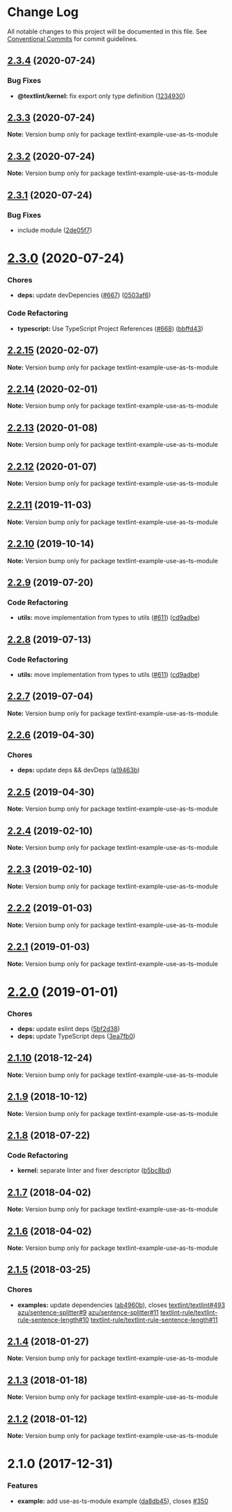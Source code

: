 # Change Log

All notable changes to this project will be documented in this file.
See [Conventional Commits](https://conventionalcommits.org) for commit guidelines.

<a name="2.3.4"></a>
## [2.3.4](https://github.com/textlint/textlint/compare/textlint-example-use-as-ts-module@2.3.3...textlint-example-use-as-ts-module@2.3.4) (2020-07-24)


### Bug Fixes

* **@textlint/kernel:** fix export only type definition ([1234930](https://github.com/textlint/textlint/commit/1234930))





<a name="2.3.3"></a>
## [2.3.3](https://github.com/textlint/textlint/compare/textlint-example-use-as-ts-module@2.3.2...textlint-example-use-as-ts-module@2.3.3) (2020-07-24)

**Note:** Version bump only for package textlint-example-use-as-ts-module





<a name="2.3.2"></a>
## [2.3.2](https://github.com/textlint/textlint/compare/textlint-example-use-as-ts-module@2.3.1...textlint-example-use-as-ts-module@2.3.2) (2020-07-24)

**Note:** Version bump only for package textlint-example-use-as-ts-module





<a name="2.3.1"></a>
## [2.3.1](https://github.com/textlint/textlint/compare/textlint-example-use-as-ts-module@2.3.0...textlint-example-use-as-ts-module@2.3.1) (2020-07-24)


### Bug Fixes

* include module ([2de05f7](https://github.com/textlint/textlint/commit/2de05f7))





<a name="2.3.0"></a>
# [2.3.0](https://github.com/textlint/textlint/compare/textlint-example-use-as-ts-module@2.2.15...textlint-example-use-as-ts-module@2.3.0) (2020-07-24)


### Chores

* **deps:** update devDepencies ([#667](https://github.com/textlint/textlint/issues/667)) ([0503af6](https://github.com/textlint/textlint/commit/0503af6))


### Code Refactoring

* **typescript:** Use TypeScript Project References ([#668](https://github.com/textlint/textlint/issues/668)) ([bbffd43](https://github.com/textlint/textlint/commit/bbffd43))





<a name="2.2.15"></a>
## [2.2.15](https://github.com/textlint/textlint/compare/textlint-example-use-as-ts-module@2.2.14...textlint-example-use-as-ts-module@2.2.15) (2020-02-07)

**Note:** Version bump only for package textlint-example-use-as-ts-module





<a name="2.2.14"></a>
## [2.2.14](https://github.com/textlint/textlint/compare/textlint-example-use-as-ts-module@2.2.13...textlint-example-use-as-ts-module@2.2.14) (2020-02-01)

**Note:** Version bump only for package textlint-example-use-as-ts-module





<a name="2.2.13"></a>
## [2.2.13](https://github.com/textlint/textlint/compare/textlint-example-use-as-ts-module@2.2.12...textlint-example-use-as-ts-module@2.2.13) (2020-01-08)

**Note:** Version bump only for package textlint-example-use-as-ts-module





<a name="2.2.12"></a>
## [2.2.12](https://github.com/textlint/textlint/compare/textlint-example-use-as-ts-module@2.2.10...textlint-example-use-as-ts-module@2.2.12) (2020-01-07)

**Note:** Version bump only for package textlint-example-use-as-ts-module





<a name="2.2.11"></a>
## [2.2.11](https://github.com/textlint/textlint/compare/textlint-example-use-as-ts-module@2.2.10...textlint-example-use-as-ts-module@2.2.11) (2019-11-03)

**Note:** Version bump only for package textlint-example-use-as-ts-module





<a name="2.2.10"></a>
## [2.2.10](https://github.com/textlint/textlint/compare/textlint-example-use-as-ts-module@2.2.9...textlint-example-use-as-ts-module@2.2.10) (2019-10-14)

**Note:** Version bump only for package textlint-example-use-as-ts-module





<a name="2.2.9"></a>
## [2.2.9](https://github.com/textlint/textlint/compare/textlint-example-use-as-ts-module@2.2.6...textlint-example-use-as-ts-module@2.2.9) (2019-07-20)


### Code Refactoring

* **utils:** move implementation from types to utils ([#611](https://github.com/textlint/textlint/issues/611)) ([cd9adbe](https://github.com/textlint/textlint/commit/cd9adbe))





<a name="2.2.8"></a>
## [2.2.8](https://github.com/textlint/textlint/compare/textlint-example-use-as-ts-module@2.2.6...textlint-example-use-as-ts-module@2.2.8) (2019-07-13)


### Code Refactoring

* **utils:** move implementation from types to utils ([#611](https://github.com/textlint/textlint/issues/611)) ([cd9adbe](https://github.com/textlint/textlint/commit/cd9adbe))





<a name="2.2.7"></a>
## [2.2.7](https://github.com/textlint/textlint/compare/textlint-example-use-as-ts-module@2.2.6...textlint-example-use-as-ts-module@2.2.7) (2019-07-04)

**Note:** Version bump only for package textlint-example-use-as-ts-module





<a name="2.2.6"></a>
## [2.2.6](https://github.com/textlint/textlint/compare/textlint-example-use-as-ts-module@2.2.5...textlint-example-use-as-ts-module@2.2.6) (2019-04-30)


### Chores

* **deps:** update deps && devDeps ([a19463b](https://github.com/textlint/textlint/commit/a19463b))





<a name="2.2.5"></a>
## [2.2.5](https://github.com/textlint/textlint/compare/textlint-example-use-as-ts-module@2.2.4...textlint-example-use-as-ts-module@2.2.5) (2019-04-30)

**Note:** Version bump only for package textlint-example-use-as-ts-module





<a name="2.2.4"></a>
## [2.2.4](https://github.com/textlint/textlint/compare/textlint-example-use-as-ts-module@2.2.3...textlint-example-use-as-ts-module@2.2.4) (2019-02-10)

**Note:** Version bump only for package textlint-example-use-as-ts-module





<a name="2.2.3"></a>
## [2.2.3](https://github.com/textlint/textlint/compare/textlint-example-use-as-ts-module@2.2.2...textlint-example-use-as-ts-module@2.2.3) (2019-02-10)

**Note:** Version bump only for package textlint-example-use-as-ts-module





<a name="2.2.2"></a>
## [2.2.2](https://github.com/textlint/textlint/compare/textlint-example-use-as-ts-module@2.2.1...textlint-example-use-as-ts-module@2.2.2) (2019-01-03)

**Note:** Version bump only for package textlint-example-use-as-ts-module





<a name="2.2.1"></a>
## [2.2.1](https://github.com/textlint/textlint/compare/textlint-example-use-as-ts-module@2.2.0...textlint-example-use-as-ts-module@2.2.1) (2019-01-03)

**Note:** Version bump only for package textlint-example-use-as-ts-module





<a name="2.2.0"></a>
# [2.2.0](https://github.com/textlint/textlint/compare/textlint-example-use-as-ts-module@2.1.10...textlint-example-use-as-ts-module@2.2.0) (2019-01-01)


### Chores

* **deps:** update eslint deps ([5bf2d38](https://github.com/textlint/textlint/commit/5bf2d38))
* **deps:** update TypeScript deps ([3ea7fb0](https://github.com/textlint/textlint/commit/3ea7fb0))




<a name="2.1.10"></a>
## [2.1.10](https://github.com/textlint/textlint/compare/textlint-example-use-as-ts-module@2.1.8...textlint-example-use-as-ts-module@2.1.10) (2018-12-24)




**Note:** Version bump only for package textlint-example-use-as-ts-module

<a name="2.1.9"></a>
## [2.1.9](https://github.com/textlint/textlint/compare/textlint-example-use-as-ts-module@2.1.8...textlint-example-use-as-ts-module@2.1.9) (2018-10-12)




**Note:** Version bump only for package textlint-example-use-as-ts-module

<a name="2.1.8"></a>
## [2.1.8](https://github.com/textlint/textlint/compare/textlint-example-use-as-ts-module@2.1.7...textlint-example-use-as-ts-module@2.1.8) (2018-07-22)


### Code Refactoring

* **kernel:** separate linter and fixer descriptor ([b5bc8bd](https://github.com/textlint/textlint/commit/b5bc8bd))




<a name="2.1.7"></a>
## [2.1.7](https://github.com/textlint/textlint/compare/textlint-example-use-as-ts-module@2.1.6...textlint-example-use-as-ts-module@2.1.7) (2018-04-02)




**Note:** Version bump only for package textlint-example-use-as-ts-module

<a name="2.1.6"></a>
## [2.1.6](https://github.com/textlint/textlint/compare/textlint-example-use-as-ts-module@2.1.5...textlint-example-use-as-ts-module@2.1.6) (2018-04-02)




**Note:** Version bump only for package textlint-example-use-as-ts-module

<a name="2.1.5"></a>
## [2.1.5](https://github.com/textlint/textlint/compare/textlint-example-use-as-ts-module@2.1.4...textlint-example-use-as-ts-module@2.1.5) (2018-03-25)


### Chores

* **examples:** update dependencies ([ab4960b](https://github.com/textlint/textlint/commit/ab4960b)), closes [textlint/textlint#493](https://github.com/textlint/textlint/issues/493) [azu/sentence-splitter#9](https://github.com/azu/sentence-splitter/issues/9) [azu/sentence-splitter#11](https://github.com/azu/sentence-splitter/issues/11) [textlint-rule/textlint-rule-sentence-length#10](https://github.com/textlint-rule/textlint-rule-sentence-length/issues/10) [textlint-rule/textlint-rule-sentence-length#11](https://github.com/textlint-rule/textlint-rule-sentence-length/issues/11)




<a name="2.1.4"></a>
## [2.1.4](https://github.com/textlint/textlint/compare/textlint-example-use-as-ts-module@2.1.3...textlint-example-use-as-ts-module@2.1.4) (2018-01-27)




**Note:** Version bump only for package textlint-example-use-as-ts-module

<a name="2.1.3"></a>
## [2.1.3](https://github.com/textlint/textlint/compare/textlint-example-use-as-ts-module@2.1.2...textlint-example-use-as-ts-module@2.1.3) (2018-01-18)




**Note:** Version bump only for package textlint-example-use-as-ts-module

<a name="2.1.2"></a>
## [2.1.2](https://github.com/textlint/textlint/compare/textlint-example-use-as-ts-module@2.1.1...textlint-example-use-as-ts-module@2.1.2) (2018-01-12)




**Note:** Version bump only for package textlint-example-use-as-ts-module

<a name="2.1.0"></a>
# 2.1.0 (2017-12-31)


### Features

* **example:** add use-as-ts-module example ([da8db45](https://github.com/textlint/textlint/commit/da8db45)), closes [#350](https://github.com/textlint/textlint/issues/350)
